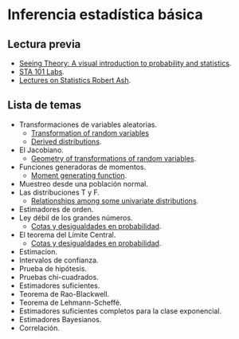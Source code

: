 # Inferencia estadística básica

## Lectura previa
 - [Seeing Theory: A visual introduction to probability and statistics](http://students.brown.edu/seeing-theory/).
 - [STA 101 Labs](http://www2.stat.duke.edu/~mc301/101_labs/).
 - [Lectures on Statistics Robert Ash](http://www.math.uiuc.edu/~r-ash/Stat.html).


## Lista de temas

 - Transformaciones  de variables aleatorias.
   * [Transformation of random variables](http://www2.econ.iastate.edu/classes/econ671/hallam/documents/Transformations.pdf)
   * [Derived distributions](https://ocw.mit.edu/courses/electrical-engineering-and-computer-science/6-436j-fundamentals-of-probability-fall-2008/lecture-notes/MIT6_436JF08_lec10.pdf).
 - El Jacobiano.
   * [Geometry of transformations of random variables](https://www.stat.wisc.edu/courses/st309-larget/jacobian.pdf).
 - Funciones generadoras de momentos.
   * [Moment generating function](https://ocw.mit.edu/courses/electrical-engineering-and-computer-science/6-436j-fundamentals-of-probability-fall-2008/lecture-notes/MIT6_436JF08_lec14.pdf).
 - Muestreo desde una población normal. 
 - Las distribuciones  T y F.
   * [Relationships among some univariate distributions](http://www.mi.fu-berlin.de/inf/groups/ag-tech/intern/19540-V-Simulation/Relationships_among_some_univariate_distributions.pdf). 
 - Estimadores  de orden.
 - Ley débil de los grandes números.
   * [Cotas y desigualdades en probabilidad](https://github.com/C-Lara/Curso-Probabilidad/blob/master/Cotas-Teoria_limites/Desigualdades_teoremas_limites.pdf).
 - El teorema del Límite Central.
   * [Cotas y desigualdades en probabilidad](https://github.com/C-Lara/Curso-Probabilidad/blob/master/Cotas-Teoria_limites/Desigualdades_teoremas_limites.pdf).
 - Estimacion.
 - Intervalos de confianza.
 - Prueba de hipótesis. 
 - Pruebas chi-cuadrados.
 - Estimadores suficientes.
 - Teorema de  Rao-Blackwell.
 - Teorema de Lehmann-Scheffé.
 - Estimadores suficientes completos para la clase exponencial.
 - Estimadores Bayesianos.
 - Correlación.
